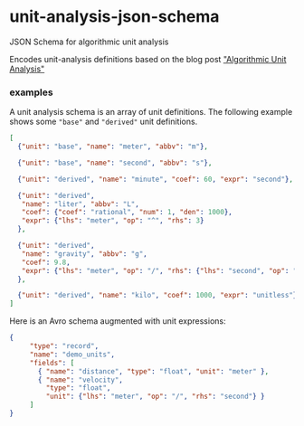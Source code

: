 # unit-analysis-json-schema
JSON Schema for algorithmic unit analysis

Encodes unit-analysis definitions based on the blog post
["Algorithmic Unit Analysis"](http://erikerlandson.github.io/blog/2019/05/03/algorithmic-unit-analysis/)

### examples
A unit analysis schema is an array of unit definitions.
The following example shows some `"base"` and `"derived"` unit definitions.
```json
[
  {"unit": "base", "name": "meter", "abbv": "m"},

  {"unit": "base", "name": "second", "abbv": "s"},

  {"unit": "derived", "name": "minute", "coef": 60, "expr": "second"},

  {"unit": "derived",
   "name": "liter", "abbv": "L",
   "coef": {"coef": "rational", "num": 1, "den": 1000},
   "expr": {"lhs": "meter", "op": "^", "rhs": 3}
  },

  {"unit": "derived",
   "name": "gravity", "abbv": "g",
   "coef": 9.8,
   "expr": {"lhs": "meter", "op": "/", "rhs": {"lhs": "second", "op": "^", "rhs": 2}}
  },

  {"unit": "derived", "name": "kilo", "coef": 1000, "expr": "unitless"}
]
```

Here is an Avro schema augmented with unit expressions:

```json
{
     "type": "record",
     "name": "demo_units",
     "fields": [
       { "name": "distance", "type": "float", "unit": "meter" },
       { "name": "velocity",
         "type": "float",
         "unit": {"lhs": "meter", "op": "/", "rhs": "second"} }
     ]
}
```
